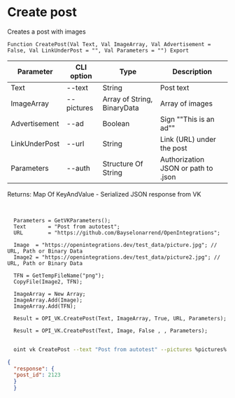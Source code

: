 ﻿---
sidebar_position: 1
---

# Create post
 Creates a post with images



`Function CreatePost(Val Text, Val ImageArray, Val Advertisement = False, Val LinkUnderPost = "", Val Parameters = "") Export`

  | Parameter | CLI option | Type | Description |
  |-|-|-|-|
  | Text | --text | String | Post text |
  | ImageArray | --pictures | Array of String, BinaryData | Array of images |
  | Advertisement | --ad | Boolean | Sign ""This is an ad"" |
  | LinkUnderPost | --url | String | Link (URL) under the post |
  | Parameters | --auth | Structure Of String | Authorization JSON or path to .json |

  
  Returns:  Map Of KeyAndValue - Serialized JSON response from VK

<br/>




```bsl title="Code example"
  Parameters = GetVKParameters();
  Text       = "Post from autotest";
  URL        = "https://github.com/Bayselonarrend/OpenIntegrations";
  
  Image  = "https://openintegrations.dev/test_data/picture.jpg"; // URL, Path or Binary Data
  Image2 = "https://openintegrations.dev/test_data/picture2.jpg"; // URL, Path or Binary Data
  
  TFN = GetTempFileName("png");
  CopyFile(Image2, TFN);
  
  ImageArray = New Array;
  ImageArray.Add(Image);
  ImageArray.Add(TFN);
  
  Result = OPI_VK.CreatePost(Text, ImageArray, True, URL, Parameters);
  
  Result = OPI_VK.CreatePost(Text, Image, False , , Parameters);
```



```sh title="CLI command example"
    
  oint vk CreatePost --text "Post from autotest" --pictures %pictures% --ad %ad% --url %url% --auth "GetVKParameters()"

```

```json title="Result"
{
  "response": {
  "post_id": 2123
  }
  }
```
